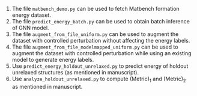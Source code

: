 1. The file `matbench_demo.py` can be used to fetch Matbench formation energy dataset.
2. The file `predict_energy_batch.py` can be used to obtain batch inference of GNN model.
3. The file `augment_from_file_uniform.py` can be used to augment the dataset with controlled perturbation without affecting the energy labels.
4. The file `augment_from_file_modelmapped_uniform.py` can be used to augment the dataset with controlled perturbation while using an existing model to generate energy labels.
5. Use `predict_energy_holdout_unrelaxed.py` to predict energy of holdout unrelaxed structures (as mentioned in manuscript).
6. Use `analyze_holdout_unrelaxed.py` to compute (Metric)<sub>1</sub> and (Metric)<sub>2</sub> as mentioned in manuscript.
